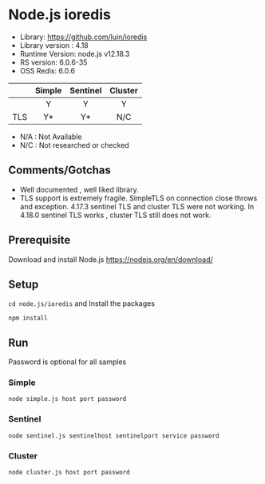 
# Node.js ioredis
* Library: https://github.com/luin/ioredis
* Library version : 4.18
* Runtime Version: node.js v12.18.3
* RS version: 6.0.6-35
* OSS Redis: 6.0.6 

|     | Simple | Sentinel| Cluster|
|:--- |:---:   |:---:    |:---:   |
|     | Y      | Y       | Y      |
| TLS | Y*     | Y*      | N/C    | 

* N/A : Not Available
* N/C : Not researched or checked
## Comments/Gotchas
* Well documented , well liked library.
* TLS support is extremely fragile. SimpleTLS on connection close throws and exception. 4.17.3 sentinel TLS and cluster TLS were not working. In 4.18.0 sentinel TLS works , cluster TLS still does not work.



## Prerequisite
Download and install Node.js https://nodejs.org/en/download/ 

## Setup
`cd node.js/ioredis` and  Install the packages
```
npm install
```

## Run
Password is optional for all samples

### Simple
`node simple.js host port password`


### Sentinel
`node sentinel.js sentinelhost sentinelport service password`


### Cluster
`node cluster.js host port password`
